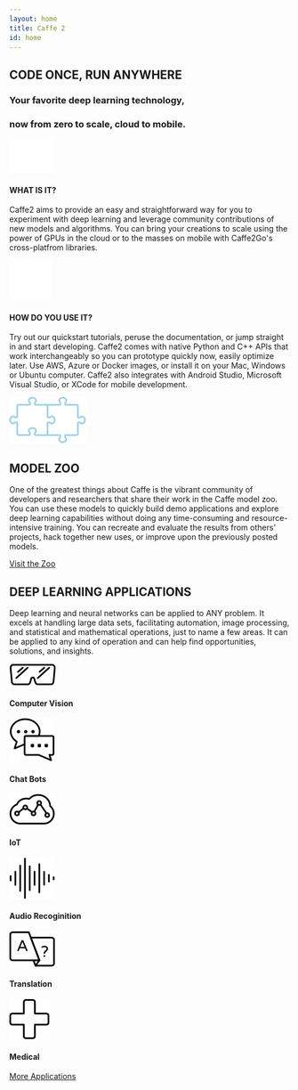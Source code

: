 ```yaml
---
layout: home
title: Caffe 2
id: home
---
```


<section class="landing-describe landing-wrap">
    <div class="landing-container">
        <h2>CODE ONCE, RUN ANYWHERE</h2>
        <h3>Your favorite deep learning technology,</h3>
        <h3>now from zero to scale, cloud to mobile.</h3>
        <div class="landing-row">
            <div class="landing-col-md-2 box what">
                <img src="./static/images/landing-scale.png">
                <h4>WHAT IS IT?</h4>
                <p>Caffe2 aims to provide an easy and straightforward way for you to experiment with deep learning and leverage community contributions of new models and algorithms. You can bring your creations to scale using the power of GPUs in the cloud or to the masses on mobile with Caffe2Go's cross-platfrom libraries.</p>
            </div>
            <div class="landing-col-md-2 box how">
                <img src="./static/images/landing-stack.png">
                <h4>HOW DO YOU USE IT?</h4>
                <p>Try out our quickstart tutorials, peruse the documentation, or jump straight in and start developing. Caffe2 comes with native Python and C++ APIs that work interchangeably so you can prototype quickly now, easily optimize later. Use AWS, Azure or Docker images, or install it on your Mac, Windows or Ubuntu computer. Caffe2 also integrates with Android Studio, Microsoft Visual Studio, or XCode for mobile development.</p>
            </div>
        </div>
    </div>
</section>

<section class="landing-zoo landing-wrap">
    <div class="landing-container">
      <img src="./static/images/landing-puzzle.png">
      <h2>MODEL ZOO</h2>
      <p>One of the greatest things about Caffe is the vibrant community of developers and researchers that share their work in the Caffe model zoo. You can use these models to quickly build demo applications and explore deep learning capabilities without doing any time-consuming and resource-intensive training. You can recreate and evaluate the results from others' projects, hack together new uses, or improve upon the previously posted models.</p>
      <div class="pluginWrapper buttonWrapper">
        <a class="button" href="/docs/zoo.html">Visit the Zoo</a>
      </div>
    </div>
</section>

<section class="landing-applications landing-wrap">
    <div class="landing-container">
        <h2>DEEP LEARNING APPLICATIONS</h2>
        <p>Deep learning and neural networks can be applied to ANY problem. It excels at handling large data sets, facilitating automation, image processing, and statistical and mathematical operations, just to name a few areas. It can be applied to any kind of operation and can help find opportunities, solutions, and insights.</p>
        <div class="landing-row">
            <div class="landing-col-md-3 box">
                <img src="./static/images/landing-shades.png">
                <h4>Computer Vision</h4>
            </div>
            <div class="landing-col-md-3 box">
                <img src="./static/images/landing-chat.png">
                <h4>Chat Bots</h4>
            </div>
            <div class="landing-col-md-3 box">
                <img src="./static/images/landing-iot.png">
                <h4>IoT</h4>
            </div>
        </div>
        <div class="landing-row">
            <div class="landing-col-md-3 box">
                <img src="./static/images/landing-audio.png">
                <h4>Audio Recoginition</h4>
            </div>
            <div class="landing-col-md-3 box">
                <img src="./static/images/landing-trans.png">
                <h4>Translation</h4>
            </div>
            <div class="landing-col-md-3 box">
                <img src="./static/images/landing-med.png">
                <h4>Medical</h4>
            </div>
        </div>
        <div class="pluginWrapper buttonWrapper">
          <a class="button" href="/docs/applications-of-deep-learning.html">More Applications</a>
        </div>
    </div>
</section>
